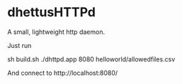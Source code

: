 # dhettusHTTPd
A small, lightweight http daemon.

Just run 

sh build.sh
./dhttpd.app 8080 helloworld/allowedfiles.csv

And connect to http://localhost:8080/
